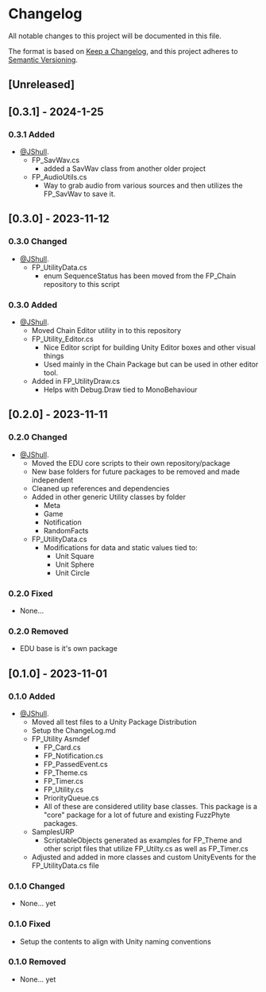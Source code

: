 # Changelog

All notable changes to this project will be documented in this file.

The format is based on [Keep a Changelog](https://keepachangelog.com/en/1.0.0/),
and this project adheres to [Semantic Versioning](https://semver.org/spec/v2.0.0.html).

## [Unreleased]

## [0.3.1] - 2024-1-25

### 0.3.1 Added

- [@JShull](https://github.com/jshulll).
  - FP_SavWav.cs
    - added a SavWav class from another older project
  - FP_AudioUtils.cs
    - Way to grab audio from various sources and then utilizes the FP_SavWav to save it.

## [0.3.0] - 2023-11-12

### 0.3.0 Changed

- [@JShull](https://github.com/jshull).
  - FP_UtilityData.cs
    - enum SequenceStatus has been moved from the FP_Chain repository to this script

### 0.3.0 Added

- [@JShull](https://github.com/jshull).
  - Moved Chain Editor utility in to this repository
  - FP_Utility_Editor.cs
    - Nice Editor script for building Unity Editor boxes and other visual things
    - Used mainly in the Chain Package but can be used in other editor tool. 
  - Added in FP_UtilityDraw.cs
    - Helps with Debug.Draw tied to MonoBehaviour 

## [0.2.0] - 2023-11-11

### 0.2.0 Changed

- [@JShull](https://github.com/jshull).
  - Moved the EDU core scripts to their own repository/package
  - New base folders for future packages to be removed and made independent
  - Cleaned up references and dependencies
  - Added in other generic Utility classes by folder
    - Meta
    - Game
    - Notification
    - RandomFacts
  - FP_UtilityData.cs
    - Modifications for data and static values tied to:
      - Unit Square
      - Unit Sphere
      - Unit Circle

### 0.2.0 Fixed

- None...

### 0.2.0 Removed

- EDU base is it's own package

## [0.1.0] - 2023-11-01

### 0.1.0 Added

- [@JShull](https://github.com/jshull).
  - Moved all test files to a Unity Package Distribution
  - Setup the ChangeLog.md
  - FP_Utility Asmdef
    - FP_Card.cs
    - FP_Notification.cs
    - FP_PassedEvent.cs
    - FP_Theme.cs
    - FP_Timer.cs
    - FP_Utility.cs
    - PriorityQueue.cs
    - All of these are considered utility base classes. This package is a "core" package for a lot of future and existing FuzzPhyte packages.
  - SamplesURP
    - ScriptableObjects generated as examples for FP_Theme and other script files that utilize FP_Utilty.cs as well as FP_Timer.cs
  - Adjusted and added in more classes and custom UnityEvents for the FP_UtilityData.cs file

### 0.1.0 Changed

- None... yet

### 0.1.0 Fixed

- Setup the contents to align with Unity naming conventions

### 0.1.0 Removed

- None... yet